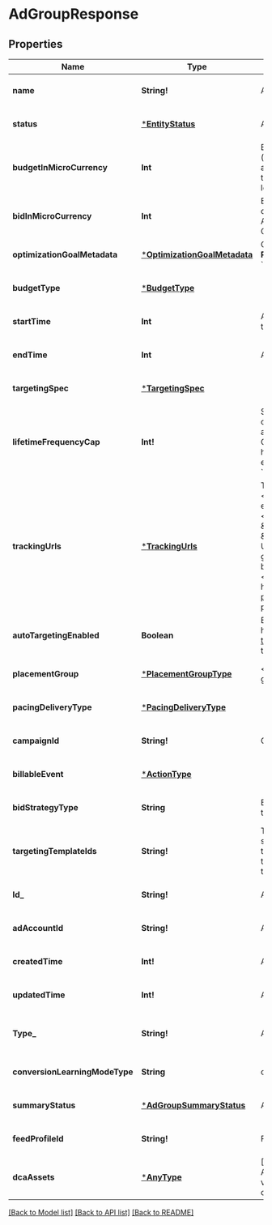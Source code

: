 # AdGroupResponse

## Properties
Name | Type | Description | Notes
------------ | ------------- | ------------- | -------------
**name** | **String!** | Ad group name. | [optional] [default to null]
**status** | [***EntityStatus**](EntityStatus.md) | Ad group/entity status. | [optional] [default to null]
**budgetInMicroCurrency** | **Int** | Budget in micro currency. This field is **REQUIRED** for non-CBO (campaign budget optimization) campaigns.  A CBO campaign automatically generates ad group budgets from its campaign budget to maximize campaign outcome. A CBO campaign is limited to 70 or less ad groups. | [optional] [default to null]
**bidInMicroCurrency** | **Int** | Bid price in micro currency. This field is **REQUIRED** for the following campaign objective_type/billable_event combinations: AWARENESS/IMPRESSION, CONSIDERATION/CLICKTHROUGH, CATALOG_SALES/CLICKTHROUGH, VIDEO_VIEW/VIDEO_V_50_MRC. | [optional] [default to null]
**optimizationGoalMetadata** | [***OptimizationGoalMetadata**](OptimizationGoalMetadata.md) | Optimization goals for objective-based performance campaigns. **REQUIRED** when campaign&#39;s &#x60;objective_type&#x60; is set to &#x60;\&quot;WEB_CONVERSION\&quot;&#x60;. | [optional] [default to null]
**budgetType** | [***BudgetType**](BudgetType.md) |  | [optional] [default to null]
**startTime** | **Int** | Ad group start time. Unix timestamp in seconds. Defaults to current time. | [optional] [default to null]
**endTime** | **Int** | Ad group end time. Unix timestamp in seconds. | [optional] [default to null]
**targetingSpec** | [***TargetingSpec**](TargetingSpec.md) |  | [optional] [default to null]
**lifetimeFrequencyCap** | **Int!** | Set a limit to the number of times a promoted pin from this campaign can be impressed by a pinner within the past rolling 30 days. Only available for CPM (cost per mille (1000 impressions))  ad groups. A CPM ad group has an IMPRESSION &lt;a href&#x3D;\&quot;/docs/redoc/#section/Billable-event\&quot;&gt;billable_event&lt;/a&gt; value. This field **REQUIRES** the &#x60;end_time&#x60; field. | [optional] [default to null]
**trackingUrls** | [***TrackingUrls**](TrackingUrls.md) | Third-party tracking URLs.&lt;br&gt; JSON object with the format: {\&quot;&lt;a href&#x3D;\&quot;/docs/redoc/#section/Tracking-URL-event\&quot;&gt;Tracking event enum&lt;/a&gt;\&quot;:[URL string array],...}&lt;br&gt; For example: {\&quot;impression\&quot;: [\&quot;URL1\&quot;, \&quot;URL2\&quot;], \&quot;click\&quot;: [\&quot;URL1\&quot;, \&quot;URL2\&quot;, \&quot;URL3\&quot;]}.&lt;br&gt;Up to three tracking URLs are supported for each event type. Tracking URLs set at the ad group or ad level can override those set at the campaign level. May be null. Pass in an empty object - {} - to remove tracking URLs.&lt;br&gt;&lt;br&gt; For more information, see &lt;a href&#x3D;\&quot;https://help.pinterest.com/en/business/article/third-party-and-dynamic-tracking\&quot; target&#x3D;\&quot;_blank\&quot;&gt;Third-party and dynamic tracking&lt;/a&gt;. | [optional] [default to null]
**autoTargetingEnabled** | **Boolean** | Enable auto-targeting for ad group. Also known as &lt;a href&#x3D;\&quot;https://help.pinterest.com/en/business/article/expanded-targeting\&quot; target&#x3D;\&quot;_blank\&quot;&gt;\&quot;expanded targeting\&quot;&lt;/a&gt;. | [optional] [default to null]
**placementGroup** | [***PlacementGroupType**](PlacementGroupType.md) | &lt;a href&#x3D;\&quot;/docs/redoc/#section/Placement-group\&quot;&gt;Placement group&lt;/a&gt;. | [optional] [default to null]
**pacingDeliveryType** | [***PacingDeliveryType**](PacingDeliveryType.md) |  | [optional] [default to null]
**campaignId** | **String!** | Campaign ID of the ad group. | [optional] [default to null]
**billableEvent** | [***ActionType**](ActionType.md) |  | [optional] [default to null]
**bidStrategyType** | **String** | Bid strategy type. For Campaigns with Video Completion objectives, the only supported bid strategy type is AUTOMATIC_BID. | [optional] [default to null]
**targetingTemplateIds** | **String!** | Targeting template IDs applied to the ad group. We currently only support 1 targeting template per ad group. To use targeting templates, do not set any other targeting fields: targeting_spec, tracking_urls, auto_targeting_enabled, placement_group. To clear all targeting template IDs, set this field to [&#39;0&#39;]. | [optional] [default to null]
**Id_** | **String!** | Ad group ID. | [optional] [default to null]
**adAccountId** | **String!** | Advertiser ID. | [optional] [default to null]
**createdTime** | **Int!** | Ad group creation time. Unix timestamp in seconds. | [optional] [default to null]
**updatedTime** | **Int!** | Ad group last update time. Unix timestamp in seconds. | [optional] [default to null]
**Type_** | **String!** | Always \&quot;adgroup\&quot;. | [optional] [default to adgroup]
**conversionLearningModeType** | **String** | oCPM learn mode | [optional] [default to null]
**summaryStatus** | [***AdGroupSummaryStatus**](AdGroupSummaryStatus.md) | Ad group summary status. | [optional] [default to null]
**feedProfileId** | **String!** | Feed Profile ID associated to the adgroup. | [optional] [default to null]
**dcaAssets** | [***AnyType**](.md) | [DCA] The Dynamic creative assets to use for DCA. Dynamic Creative Assembly (DCA) accepts basic creative assets of an ad (image, video, title, call to action, logo etc). Then it automatically generates optimized ad combinations based on these assets. | [optional] [default to null]

[[Back to Model list]](../README.md#documentation-for-models) [[Back to API list]](../README.md#documentation-for-api-endpoints) [[Back to README]](../README.md)


